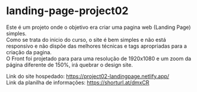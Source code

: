 # landing-page-project02
Este é um projeto onde o objetivo era criar uma pagina web (Landing Page) simples. <br>
Como se trata do inicio do curso, o site é bem simples e não está responsivo e não dispõe das melhores técnicas e tags apropriadas para a criação da pagina.<br>
O Front foi projetado para para uma resolução de 1920x1080 e um zoom da página diferente de 150%, irá quebrar o design site. <br>

Link do site hospedado: https://project02-landingpage.netlify.app/ <br>
Link da planilha de informações: https://shorturl.at/dmxCR
